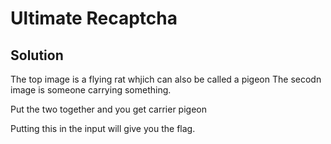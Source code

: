 # Ultimate Recaptcha
## Solution

The top image is a flying rat whjich can also be called a pigeon
The secodn image is someone carrying something.

Put the two together and you get
carrier pigeon

Putting this in the input will give you the flag.

